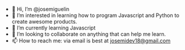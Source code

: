 - 👋 Hi, I’m @josemiguelin
- 👀 I’m interested in learning how to program Javascript and Python to create awesome products.
- 🌱 I’m currently learning Javascript
- 💞️ I’m looking to collaborate on anything that can help me learn.
- 📫 How to reach me: via email is best at josemidev18@gmail.com

<!---
josemiguelin/josemiguelin is a ✨ special ✨ repository because its `README.md` (this file) appears on your GitHub profile.
You can click the Preview link to take a look at your changes.
--->
